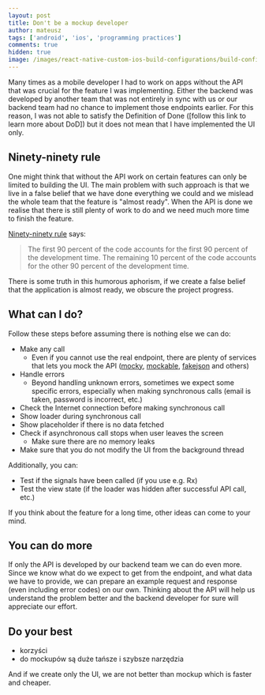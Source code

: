 ```yaml
---
layout: post
title: Don't be a mockup developer
author: mateusz
tags: ['android', 'ios', 'programming practices']
comments: true
hidden: true
image: /images/react-native-custom-ios-build-configurations/build-configurations.png
---
```


Many times as a mobile developer I had to work on apps without the API that was crucial for the feature I was implementing. Either the backend was developed by another team that was not entirely in sync with us or our backend team had no chance to implement those endpoints earlier. For this reason, I was not able to satisfy the Definition of Done ([follow this link to learn more about DoD]) but it does not mean that I have implemented the UI only.

## Ninety-ninety rule

One might think that without the API work on certain features can only be limited to building the UI. The main problem with such approach is that we live in a false belief that we have done everything we could and we mislead the whole team that the feature is "almost ready". When the API is done we realise that there is still plenty of work to do and we need much more time to finish the feature.

[Ninety-ninety rule](https://en.wikipedia.org/wiki/Ninety-ninety_rule) says:
>The first 90 percent of the code accounts for the first 90 percent of the development time. The remaining 10 percent of the code accounts for the other 90 percent of the development time.

There is some truth in this humorous aphorism, if we create a false belief that the application is almost ready, we obscure the project progress.

## What can I do?

Follow these steps before assuming there is nothing else we can do:
- Make any call
  - Even if you cannot use the real endpoint, there are plenty of services that lets you mock the API ([mocky](https://www.mocky.io), [mockable](https://www.mockable.io), [fakejson](https://fakejson.com) and others)
- Handle errors
  - Beyond handling unknown errors, sometimes we expect some specific errors, especially when making synchronous calls (email is taken, password is incorrect, etc.)
- Check the Internet connection before making synchronous call
- Show loader during synchronous call
- Show placeholder if there is no data fetched
- Check if asynchronous call stops when user leaves the screen
  - Make sure there are no memory leaks
- Make sure that you do not modify the UI from the background thread

Additionally, you can:
- Test if the signals have been called (if you use e.g. Rx)
- Test the view state (if the loader was hidden after successful API call, etc.)

If you think about the feature for a long time, other ideas can come to your mind.

## You can do more

If only the API is developed by our backend team we can do even more. Since we know what do we expect to get from the endpoint, and what data we have to provide, we can prepare an example request and response (even including error codes) on our own. Thinking about the API will help us understand the problem better and the backend developer for sure will appreciate our effort.

## Do your best

- korzyści
- do mockupów są duże tańsze i szybsze narzędzia

And if we create only the UI, we are not better than mockup which is faster and cheaper.
